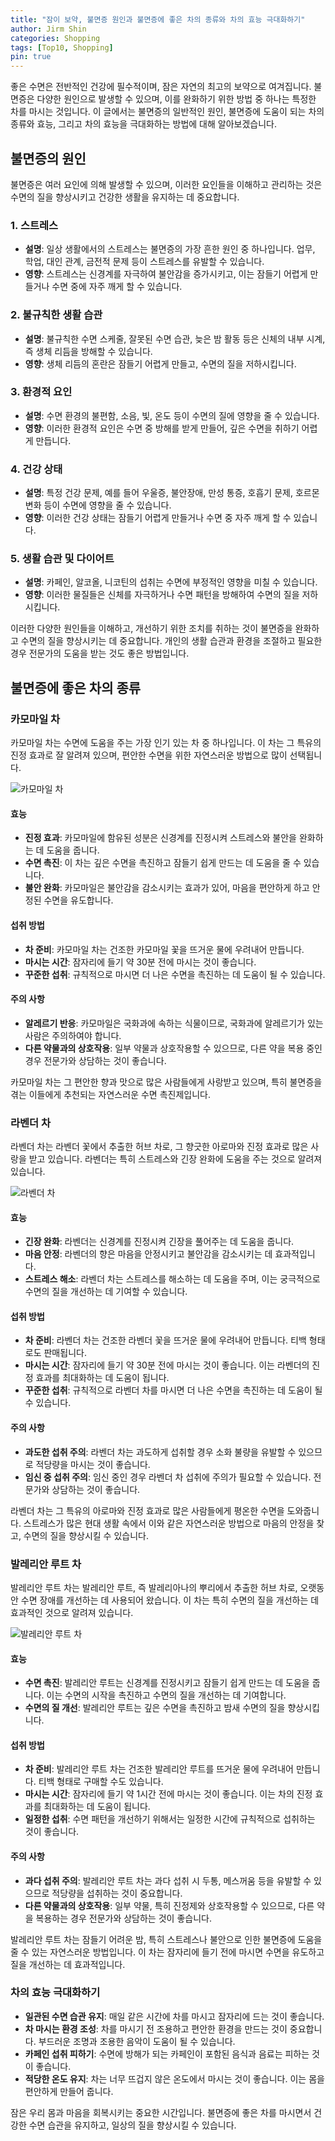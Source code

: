```yaml
---
title: "잠이 보약, 불면증 원인과 불면증에 좋은 차의 종류와 차의 효능 극대화하기"
author: Jirm Shin
categories: Shopping
tags: [Top10, Shopping]
pin: true
---
```

좋은 수면은 전반적인 건강에 필수적이며, 잠은 자연의 최고의 보약으로 여겨집니다. 불면증은 다양한 원인으로 발생할 수 있으며, 이를 완화하기 위한 방법 중 하나는 특정한 차를 마시는 것입니다. 이 글에서는 불면증의 일반적인 원인, 불면증에 도움이 되는 차의 종류와 효능, 그리고 차의 효능을 극대화하는 방법에 대해 알아보겠습니다.

## 불면증의 원인 

불면증은 여러 요인에 의해 발생할 수 있으며, 이러한 요인들을 이해하고 관리하는 것은 수면의 질을 향상시키고 건강한 생활을 유지하는 데 중요합니다.

### 1. 스트레스
- **설명**: 일상 생활에서의 스트레스는 불면증의 가장 흔한 원인 중 하나입니다. 업무, 학업, 대인 관계, 금전적 문제 등이 스트레스를 유발할 수 있습니다.
- **영향**: 스트레스는 신경계를 자극하여 불안감을 증가시키고, 이는 잠들기 어렵게 만들거나 수면 중에 자주 깨게 할 수 있습니다.

### 2. 불규칙한 생활 습관
- **설명**: 불규칙한 수면 스케줄, 잘못된 수면 습관, 늦은 밤 활동 등은 신체의 내부 시계, 즉 생체 리듬을 방해할 수 있습니다.
- **영향**: 생체 리듬의 혼란은 잠들기 어렵게 만들고, 수면의 질을 저하시킵니다.

### 3. 환경적 요인
- **설명**: 수면 환경의 불편함, 소음, 빛, 온도 등이 수면의 질에 영향을 줄 수 있습니다.
- **영향**: 이러한 환경적 요인은 수면 중 방해를 받게 만들어, 깊은 수면을 취하기 어렵게 만듭니다.

### 4. 건강 상태
- **설명**: 특정 건강 문제, 예를 들어 우울증, 불안장애, 만성 통증, 호흡기 문제, 호르몬 변화 등이 수면에 영향을 줄 수 있습니다.
- **영향**: 이러한 건강 상태는 잠들기 어렵게 만들거나 수면 중 자주 깨게 할 수 있습니다.

### 5. 생활 습관 및 다이어트
- **설명**: 카페인, 알코올, 니코틴의 섭취는 수면에 부정적인 영향을 미칠 수 있습니다.
- **영향**: 이러한 물질들은 신체를 자극하거나 수면 패턴을 방해하여 수면의 질을 저하시킵니다.

이러한 다양한 원인들을 이해하고, 개선하기 위한 조치를 취하는 것이 불면증을 완화하고 수면의 질을 향상시키는 데 중요합니다. 개인의 생활 습관과 환경을 조절하고 필요한 경우 전문가의 도움을 받는 것도 좋은 방법입니다.

## 불면증에 좋은 차의 종류 

### 카모마일 차

카모마일 차는 수면에 도움을 주는 가장 인기 있는 차 중 하나입니다. 이 차는 그 특유의 진정 효과로 잘 알려져 있으며, 편안한 수면을 위한 자연스러운 방법으로 많이 선택됩니다.

![카모마일 차](https://source.unsplash.com/1600x900/?chamomile-tea)

#### 효능
- **진정 효과**: 카모마일에 함유된 성분은 신경계를 진정시켜 스트레스와 불안을 완화하는 데 도움을 줍니다.
- **수면 촉진**: 이 차는 깊은 수면을 촉진하고 잠들기 쉽게 만드는 데 도움을 줄 수 있습니다.
- **불안 완화**: 카모마일은 불안감을 감소시키는 효과가 있어, 마음을 편안하게 하고 안정된 수면을 유도합니다.

#### 섭취 방법
- **차 준비**: 카모마일 차는 건조한 카모마일 꽃을 뜨거운 물에 우려내어 만듭니다.
- **마시는 시간**: 잠자리에 들기 약 30분 전에 마시는 것이 좋습니다.
- **꾸준한 섭취**: 규칙적으로 마시면 더 나은 수면을 촉진하는 데 도움이 될 수 있습니다.

#### 주의 사항
- **알레르기 반응**: 카모마일은 국화과에 속하는 식물이므로, 국화과에 알레르기가 있는 사람은 주의하여야 합니다.
- **다른 약물과의 상호작용**: 일부 약물과 상호작용할 수 있으므로, 다른 약을 복용 중인 경우 전문가와 상담하는 것이 좋습니다.

카모마일 차는 그 편안한 향과 맛으로 많은 사람들에게 사랑받고 있으며, 특히 불면증을 겪는 이들에게 추천되는 자연스러운 수면 촉진제입니다.
   
### 라벤더 차

라벤더 차는 라벤더 꽃에서 추출한 허브 차로, 그 향긋한 아로마와 진정 효과로 많은 사랑을 받고 있습니다. 라벤더는 특히 스트레스와 긴장 완화에 도움을 주는 것으로 알려져 있습니다.

![라벤더 차](https://source.unsplash.com/1600x900/?lavender-tea)

#### 효능
- **긴장 완화**: 라벤더는 신경계를 진정시켜 긴장을 풀어주는 데 도움을 줍니다.
- **마음 안정**: 라벤더의 향은 마음을 안정시키고 불안감을 감소시키는 데 효과적입니다.
- **스트레스 해소**: 라벤더 차는 스트레스를 해소하는 데 도움을 주며, 이는 궁극적으로 수면의 질을 개선하는 데 기여할 수 있습니다.

#### 섭취 방법
- **차 준비**: 라벤더 차는 건조한 라벤더 꽃을 뜨거운 물에 우려내어 만듭니다. 티백 형태로도 판매됩니다.
- **마시는 시간**: 잠자리에 들기 약 30분 전에 마시는 것이 좋습니다. 이는 라벤더의 진정 효과를 최대화하는 데 도움이 됩니다.
- **꾸준한 섭취**: 규칙적으로 라벤더 차를 마시면 더 나은 수면을 촉진하는 데 도움이 될 수 있습니다.

#### 주의 사항
- **과도한 섭취 주의**: 라벤더 차는 과도하게 섭취할 경우 소화 불량을 유발할 수 있으므로 적당량을 마시는 것이 좋습니다.
- **임신 중 섭취 주의**: 임신 중인 경우 라벤더 차 섭취에 주의가 필요할 수 있습니다. 전문가와 상담하는 것이 좋습니다.

라벤더 차는 그 특유의 아로마와 진정 효과로 많은 사람들에게 평온한 수면을 도와줍니다. 스트레스가 많은 현대 생활 속에서 이와 같은 자연스러운 방법으로 마음의 안정을 찾고, 수면의 질을 향상시킬 수 있습니다.

### 발레리안 루트 차

발레리안 루트 차는 발레리안 루트, 즉 발레리아나의 뿌리에서 추출한 허브 차로, 오랫동안 수면 장애를 개선하는 데 사용되어 왔습니다. 이 차는 특히 수면의 질을 개선하는 데 효과적인 것으로 알려져 있습니다.

![발레리안 루트 차](https://source.unsplash.com/1600x900/?valerian-tea)

#### 효능
- **수면 촉진**: 발레리안 루트는 신경계를 진정시키고 잠들기 쉽게 만드는 데 도움을 줍니다. 이는 수면의 시작을 촉진하고 수면의 질을 개선하는 데 기여합니다.
- **수면의 질 개선**: 발레리안 루트는 깊은 수면을 촉진하고 밤새 수면의 질을 향상시킵니다.

#### 섭취 방법
- **차 준비**: 발레리안 루트 차는 건조한 발레리안 루트를 뜨거운 물에 우려내어 만듭니다. 티백 형태로 구매할 수도 있습니다.
- **마시는 시간**: 잠자리에 들기 약 1시간 전에 마시는 것이 좋습니다. 이는 차의 진정 효과를 최대화하는 데 도움이 됩니다.
- **일정한 섭취**: 수면 패턴을 개선하기 위해서는 일정한 시간에 규칙적으로 섭취하는 것이 좋습니다.

#### 주의 사항
- **과다 섭취 주의**: 발레리안 루트 차는 과다 섭취 시 두통, 메스꺼움 등을 유발할 수 있으므로 적당량을 섭취하는 것이 중요합니다.
- **다른 약물과의 상호작용**: 일부 약물, 특히 진정제와 상호작용할 수 있으므로, 다른 약을 복용하는 경우 전문가와 상담하는 것이 좋습니다.

발레리안 루트 차는 잠들기 어려운 밤, 특히 스트레스나 불안으로 인한 불면증에 도움을 줄 수 있는 자연스러운 방법입니다. 이 차는 잠자리에 들기 전에 마시면 수면을 유도하고 질을 개선하는 데 효과적입니다.

### 차의 효능 극대화하기
- **일관된 수면 습관 유지**: 매일 같은 시간에 차를 마시고 잠자리에 드는 것이 좋습니다.
- **차 마시는 환경 조성**: 차를 마시기 전 조용하고 편안한 환경을 만드는 것이 중요합니다. 부드러운 조명과 조용한 음악이 도움이 될 수 있습니다.
- **카페인 섭취 피하기**: 수면에 방해가 되는 카페인이 포함된 음식과 음료는 피하는 것이 좋습니다.
- **적당한 온도 유지**: 차는 너무 뜨겁지 않은 온도에서 마시는 것이 좋습니다. 이는 몸을 편안하게 만들어 줍니다.

잠은 우리 몸과 마음을 회복시키는 중요한 시간입니다. 불면증에 좋은 차를 마시면서 건강한 수면 습관을 유지하고, 일상의 질을 향상시킬 수 있습니다.
